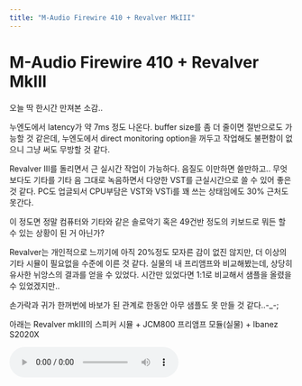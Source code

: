 ```yaml
---
title: "M-Audio Firewire 410 + Revalver MkIII"
---
```

# M-Audio Firewire 410 + Revalver MkIII

오늘 딱 한시간 만져본 소감..

누엔도에서 latency가 약 7ms 정도 나온다. buffer size를 좀 더 줄이면 절반으로도 가능할 것 같은데, 누엔도에서 direct monitoring option을 꺼두고 작업해도 불편함이 없으니 그냥 써도 무방할 것 같다.

Revalver III를 돌리면서 근 실시간 작업이 가능하다. 음질도 이만하면 쓸만하고.. 무엇보다도 기타를 기타 음 그대로 녹음하면서 다양한 VST를 근실시간으로 쓸 수 있어 좋은 것 같다. PC도 업글되서 CPU부담은 VST와 VSTi를 꽤 쓰는 상태임에도 30% 근처도 못간다.

이 정도면 정말 컴퓨터와 기타와 같은 솔로악기 혹은 49건반 정도의 키보드로 뭐든 할 수 있는 상황이 된 거 아닌가?

Revalver는 개인적으로 느끼기에 아직 20%정도 모자른 감이 없진 않지만, 더 이상의 기타 시뮬이 필요없을 수준에 이른 것 같다. 실물의 내 프리앰프와 비교해봤는데, 상당히 유사한 뉘앙스의 결과를 얻을 수 있었다. 시간만 있었다면 1:1로 비교해서 샘플을 올렸을 수 있었겠지만..

손가락과 귀가 한꺼번에 바보가 된 관계로 한동안 아무 샘플도 못 만들 것 같다..-_-; 

아래는 Revalver mkIII의 스피커 시뮬 + JCM800 프리앰프 모듈(실물) + Ibanez S2020X

![audio](/assets/images/f0c0423ad0647e9802b27aa6459fc812.mp3)



